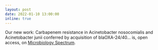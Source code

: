 ```yaml
---
layout: post
date: 2022-01-10 13:00:00
inline: true
---
```


Our new work: Carbapenem resistance in Acinetobacter nosocomialis and Acinetobacter junii conferred by acquisition of blaOXA-24/40... is, open access, on <a href="https://journals.asm.org/doi/10.1128/spectrum.02734-21">Microbiology Spectrum</a>.
